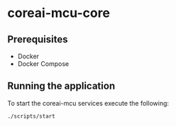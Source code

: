 # coreai-mcu-core

## Prerequisites
* Docker
* Docker Compose

## Running the application

To start the coreai-mcu services execute the following:
```bash
./scripts/start
```
